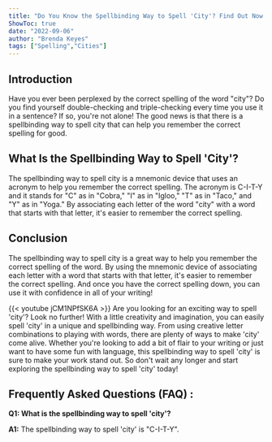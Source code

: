 ```yaml
---
title: "Do You Know the Spellbinding Way to Spell 'City'? Find Out Now!"
ShowToc: true 
date: "2022-09-06"
author: "Brenda Keyes" 
tags: ["Spelling","Cities"]
---
```

## Introduction

Have you ever been perplexed by the correct spelling of the word "city"? Do you find yourself double-checking and triple-checking every time you use it in a sentence? If so, you're not alone! The good news is that there is a spellbinding way to spell city that can help you remember the correct spelling for good.

## What Is the Spellbinding Way to Spell 'City'?

The spellbinding way to spell city is a mnemonic device that uses an acronym to help you remember the correct spelling. The acronym is C-I-T-Y and it stands for "C" as in "Cobra," "I" as in "Igloo," "T" as in "Taco," and "Y" as in "Yoga." By associating each letter of the word "city" with a word that starts with that letter, it's easier to remember the correct spelling.

## Conclusion

The spellbinding way to spell city is a great way to help you remember the correct spelling of the word. By using the mnemonic device of associating each letter with a word that starts with that letter, it's easier to remember the correct spelling. And once you have the correct spelling down, you can use it with confidence in all of your writing!

{{< youtube jCM1NPfSK6A >}} 
Are you looking for an exciting way to spell 'city'? Look no further! With a little creativity and imagination, you can easily spell 'city' in a unique and spellbinding way. From using creative letter combinations to playing with words, there are plenty of ways to make 'city' come alive. Whether you're looking to add a bit of flair to your writing or just want to have some fun with language, this spellbinding way to spell 'city' is sure to make your work stand out. So don't wait any longer and start exploring the spellbinding way to spell 'city' today!

## Frequently Asked Questions (FAQ) :
**Q1: What is the spellbinding way to spell 'city'?**

**A1:** The spellbinding way to spell 'city' is "C-I-T-Y".





